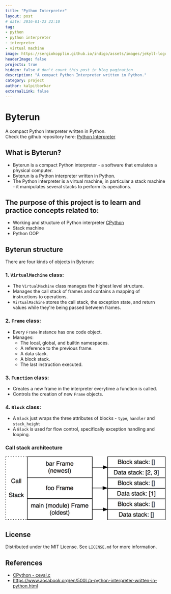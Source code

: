 ```yaml
---
title: "Python Interpreter"
layout: post
# date: 2016-01-23 22:10
tag:
- python
- python interpreter
- interpreter
- virtual machine
image: https://sergiokopplin.github.io/indigo/assets/images/jekyll-logo-light-solid.png
headerImage: false
projects: true
hidden: false # don't count this post in blog pagination
description: "A compact Python Interpreter written in Python."
category: project
author: kalpitborkar
externalLink: false
---
```


# Byterun
A compact Python Interpreter written in Python.\
Check the github repository here: [Python Interpreter](https://github.com/kalpitborkar/Python-Interpreter)

## What is Byterun?
  - Byterun is a compact Python interpreter - a software that emulates a physical computer.
  - Byterun is a Python interpreter written in Python.
  - The Python interpreter is a virtual machine, in particular a stack machine - it manipulates several stacks to perform its operations.

## The purpose of this project is to learn and practice concepts related to:
- Working and structure of Python interpreter [CPython](https://github.com/python/cpython/blob/main/Python/ceval.c)
- Stack machine
- Python OOP

## Byterun structure
There are four kinds of objects in Byterun:
### 1. `VirtualMachine` class:
  - The `VirtualMachine` class manages the highest level structure.
  - Manages the call stack of frames and contains a mapping of instructions to operations.
  - `VirtualMachine` stores the call stack, the exception state, and return values while they're being passed between frames.
### 2. `Frame` class:
  - Every `Frame` instance has one code object.
  - Manages:
    - The local, global, and builtin namespaces.
    - A reference to the previous frame.
    - A data stack.
    - A block stack.
    - The last instruction executed.
### 3. `Function` class:
  - Creates a new frame in the interpreter everytime a function is called.
  - Controls the creation of new `Frame` objects.
### 4. `Block` class:
  - A `Block` just wraps the three attributes of blocks - `type`, `handler` and `stack_height`
  - A `Block` is used for flow control, specifically exception handling and looping.

### Call stack architecture
![Call stack architecture](../assets/project-images/call_stack_architecture.jpg)

## License
Distributed under the MIT License. See `LICENSE.md` for more information.

## References
- [CPython - ceval.c](https://github.com/python/cpython/blob/main/Python/ceval.c)
- https://www.aosabook.org/en/500L/a-python-interpreter-written-in-python.html
